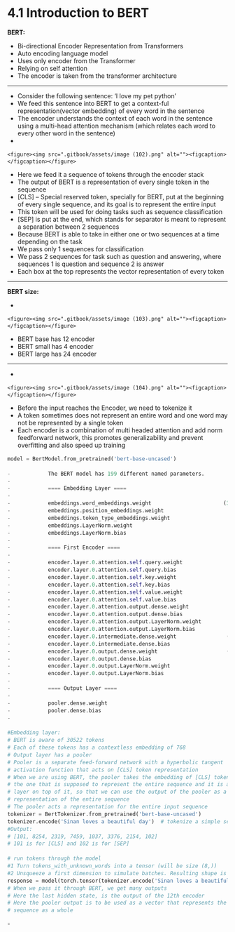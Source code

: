 # 4.1 Introduction to BERT

**BERT:**

* Bi-directional Encoder Representation from Transformers
* Auto encoding language model
* Uses only encoder from the Transformer
* Relying on self attention
* The encoder is taken from the transformer architecture

***

* Consider the following sentence: ‘I love my pet python’
* We feed this sentence into BERT to get a context-ful representation(vector embedding) of every word in the sentence
* The encoder understands the context of each word in the sentence using a multi-head attention mechanism (which relates each word to every other word in the sentence)
*

    <figure><img src=".gitbook/assets/image (102).png" alt=""><figcaption></figcaption></figure>
* Here we feed it a sequence of tokens through the encoder stack
* The output of BERT is a representation of every single token in the sequence
* \[CLS] – Special reserved token, specially for BERT, put at the beginning of every single sequence, and its goal is to represent the entire input
* This token will be used for doing tasks such as sequence classification
* \[SEP] is put at the end, which stands for separator is meant to represent a separation between 2 sequences
* Because BERT is able to take in either one or two sequences at a time depending on the task
* We pass only 1 sequences for classification
* We pass 2 sequences for task such as question and answering, where sequences 1 is question and sequence 2 is answer
* Each box at the top represents the vector representation of every token

***

**BERT size:**

*

    <figure><img src=".gitbook/assets/image (103).png" alt=""><figcaption></figcaption></figure>
* BERT base has 12 encoder
* BERT small has 4 encoder
* BERT large has 24 encoder

***

*

    <figure><img src=".gitbook/assets/image (104).png" alt=""><figcaption></figcaption></figure>
* Before the input reaches the Encoder, we need to tokenize it
* A token sometimes does not represent an entire word and one word may not be represented by a single token
* Each encoder is a combination of multi headed attention and add norm feedforward network, this promotes generalizability and prevent overfitting and also speed up training

```python
model = BertModel.from_pretrained('bert-base-uncased')

-            The BERT model has 199 different named parameters.
-             
-            ==== Embedding Layer ====
-             
-            embeddings.word_embeddings.weight                       (30522, 768)
-            embeddings.position_embeddings.weight                     (512, 768)
-            embeddings.token_type_embeddings.weight                     (2, 768)
-            embeddings.LayerNorm.weight                                   (768,)
-            embeddings.LayerNorm.bias                                     (768,)
-             
-            ==== First Encoder ====
-             
-            encoder.layer.0.attention.self.query.weight               (768, 768)
-            encoder.layer.0.attention.self.query.bias                     (768,)
-            encoder.layer.0.attention.self.key.weight                 (768, 768)
-            encoder.layer.0.attention.self.key.bias                       (768,)
-            encoder.layer.0.attention.self.value.weight               (768, 768)
-            encoder.layer.0.attention.self.value.bias                     (768,)
-            encoder.layer.0.attention.output.dense.weight             (768, 768)
-            encoder.layer.0.attention.output.dense.bias                   (768,)
-            encoder.layer.0.attention.output.LayerNorm.weight             (768,)
-            encoder.layer.0.attention.output.LayerNorm.bias               (768,)
-            encoder.layer.0.intermediate.dense.weight                (3072, 768)
-            encoder.layer.0.intermediate.dense.bias                      (3072,)
-            encoder.layer.0.output.dense.weight                      (768, 3072)
-            encoder.layer.0.output.dense.bias                             (768,)
-            encoder.layer.0.output.LayerNorm.weight                       (768,)
-            encoder.layer.0.output.LayerNorm.bias                         (768,)
-             
-            ==== Output Layer ====
-             
-            pooler.dense.weight                                       (768, 768)
-            pooler.dense.bias                                             (768,)
-             

#Embedding layer:
# BERT is aware of 30522 tokens
# Each of these tokens has a contextless embedding of 768
# Output layer has a pooler
# Pooler is a separate feed-forward network with a hyperbolic tangent 
# activation function that acts on [CLS] token representation
# When we are using BERT, the pooler takes the embedding of [CLS] token, 
# the one that is supposed to represent the entire sequence and it is adding a 
# layer on top of it, so that we can use the output of the pooler as a vector 
# representation of the entire sequence
# The pooler acts a representation for the entire input sequence
tokenizer = BertTokenizer.from_pretrained('bert-base-uncased')
tokenizer.encode('Sinan loves a beautiful day')  # tokenize a simple sequence
#Output:
# [101, 8254, 2319, 7459, 1037, 3376, 2154, 102]
# 101 is for [CLS] and 102 is for [SEP]
 
# run tokens through the model
#1 Turn tokens_with_unknown_words into a tensor (will be size (8,))
#2 Unsqueeze a first dimension to simulate batches. Resulting shape is (1, 8)
response = model(torch.tensor(tokenizer.encode('Sinan loves a beautiful day')).unsqueeze(0))
# When we pass it through BERT, we get many outputs
# Here the last hidden state, is the output of the 12th encoder
# Here the pooler output is to be used as a vector that represents the entire 
# sequence as a whole
```

\- &#x20;
